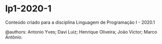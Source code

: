 # lp1-2020-1
Conteúdo criado para a disciplina Linguagem de Programação I - 2020.1

@authors: Antonio Yves; Davi Luiz; Henrique Oliveira; João Victor; Marco Antônio.
